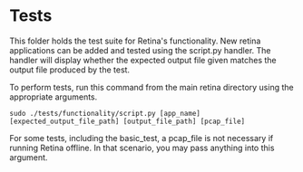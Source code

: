 # Tests

This folder holds the test suite for Retina's functionality. New retina applications can be added and tested using the script.py handler.
The handler will display whether the expected output file given matches the output file produced by the test.

To perform tests, run this command from the main retina directory using the appropriate arguments.

`sudo ./tests/functionality/script.py [app_name] [expected_output_file_path] [output_file_path] [pcap_file]`

For some tests, including the basic_test, a pcap_file is not necessary if running Retina offline. In that scenario, you may pass anything into this argument.
